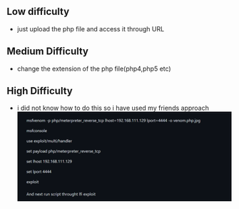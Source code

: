 ## Low difficulty
- just upload the php file and access it through URL
## Medium Difficulty
- change the extension of the php file(php4,php5 etc)
## High Difficulty
- i did not know how to do this so i have used my friends approach
![image](img/UnFiAc_Commands_HIGH.png)

